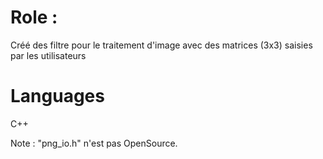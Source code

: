# Role :
 Créé des filtre pour le traitement d'image avec des matrices (3x3) saisies par les utilisateurs
# Languages
 C++

Note : "png_io.h" n'est pas OpenSource.
